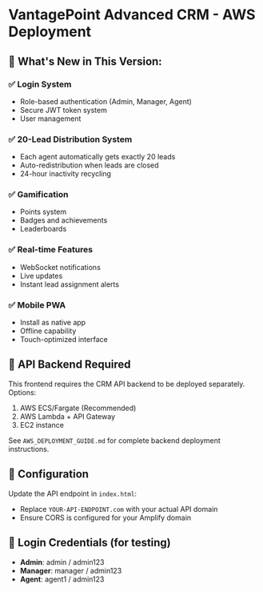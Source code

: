 # VantagePoint Advanced CRM - AWS Deployment

## 🎯 What's New in This Version:

### ✅ **Login System**
- Role-based authentication (Admin, Manager, Agent)
- Secure JWT token system
- User management

### ✅ **20-Lead Distribution System**
- Each agent automatically gets exactly 20 leads
- Auto-redistribution when leads are closed
- 24-hour inactivity recycling

### ✅ **Gamification**
- Points system
- Badges and achievements
- Leaderboards

### ✅ **Real-time Features**
- WebSocket notifications
- Live updates
- Instant lead assignment alerts

### ✅ **Mobile PWA**
- Install as native app
- Offline capability
- Touch-optimized interface

## 🚀 API Backend Required

This frontend requires the CRM API backend to be deployed separately.
Options:
1. AWS ECS/Fargate (Recommended)
2. AWS Lambda + API Gateway
3. EC2 instance

See `AWS_DEPLOYMENT_GUIDE.md` for complete backend deployment instructions.

## 🔧 Configuration

Update the API endpoint in `index.html`:
- Replace `YOUR-API-ENDPOINT.com` with your actual API domain
- Ensure CORS is configured for your Amplify domain

## 🎉 Login Credentials (for testing)

- **Admin**: admin / admin123
- **Manager**: manager / admin123  
- **Agent**: agent1 / admin123
